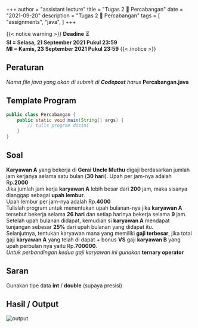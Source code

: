 +++
author = "assistant lecture"
title = "Tugas 2 📝 Percabangan"
date = "2021-09-20"
description = "Tugas 2 📝 Percabangan"
tags = [
    "assignments",
    "java",
]
+++

{{< notice warning >}}
**Deadine** ⏳ \
**SI = Selasa, 21 September 2021 Pukul 23:59** \
**MI = Kamis, 23 September 2021 Pukul 23:59**
{{< /notice >}}

## Peraturan
*Nama file java yang akan di submit di **Codepost** harus* **Percabangan.java**

## Template Program
```java
public class Percabangan {
    public static void main(String[] args) {
        // tulis program disini
    }
}
```

## Soal

**Karyawan A** yang bekerja di **Gerai Uncle Muthu** digaji berdasarkan jumlah jam kerjanya selama satu bulan (**30 hari**). 
Upah per jam-nya adalah Rp.**2000**\
Jika jumlah jam kerja **karyawan A** lebih besar dari **200** jam, maka sisanya dianggap sebagai **upah lembur**.\
Upah lembur per jam-nya adalah Rp.**4000**\
Tulislah program untuk menentukan upah bulanan-nya jika **karyawan A** tersebut
bekerja selama **26 hari** dan setiap harinya bekerja selama **9** jam.\
Setelah upah bulanan didapat,
kemudian si **karyawan A** mendapat tunjangan sebesar **25%** dari upah bulanan yang didapat itu.\
Selanjutnya, tentukan karyawan mana yang memiliki **gaji terbesar**, jika total gaji **karyawan A** yang telah di dapat + bonus **VS** gaji **karyawan B** yang upah perbulan nya yaitu Rp.**700000**.\
*Untuk perbandingan kedua gaji karyawan ini gunakan* **ternary operator**

## Saran
Gunakan tipe data **int** / **double** (supaya presisi)

## Hasil / Output
![output](/posts/assets/jawaban-tugas-2.png "Output" )
